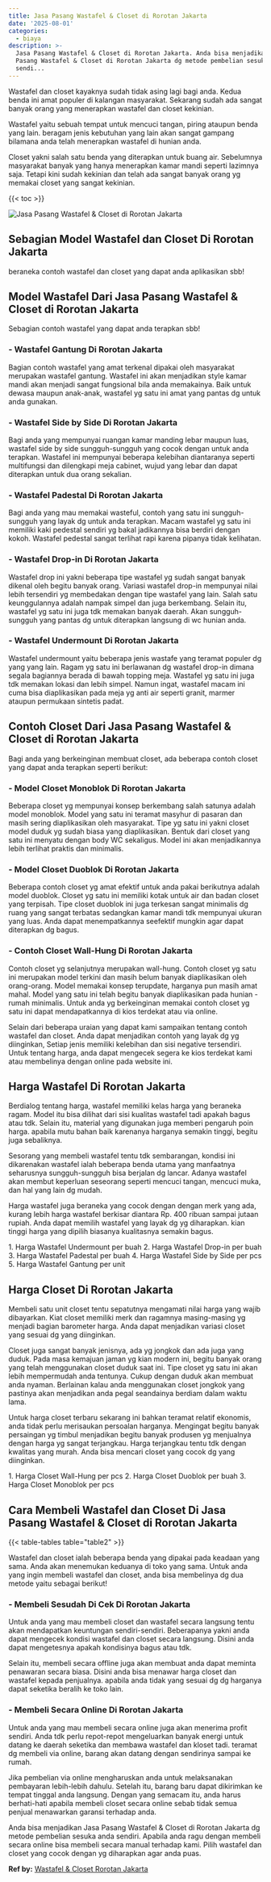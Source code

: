 ```yaml
---
title: Jasa Pasang Wastafel & Closet di Rorotan Jakarta
date: '2025-08-01'
categories:
  - biaya
description: >-
  Jasa Pasang Wastafel & Closet di Rorotan Jakarta. Anda bisa menjadikan Jasa
  Pasang Wastafel & Closet di Rorotan Jakarta dg metode pembelian sesuka anda
  sendi...
---
```


Wastafel dan closet kayaknya sudah tidak asing lagi bagi anda. Kedua benda ini amat populer di kalangan masyarakat. Sekarang sudah ada sangat banyak orang yang menerapkan wastafel dan closet kekinian.

Wastafel yaitu sebuah tempat untuk mencuci tangan, piring ataupun benda yang lain. beragam jenis kebutuhan yang lain akan sangat gampang bilamana anda telah menerapkan wastafel di hunian anda.

Closet yakni salah satu benda yang diterapkan untuk buang air. Sebelumnya masyarakat banyak yang hanya menerapkan kamar mandi seperti lazimnya saja. Tetapi kini sudah kekinian dan telah ada sangat banyak orang yg memakai closet yang sangat kekinian.

{{< toc >}}

![Jasa Pasang Wastafel & Closet di Rorotan Jakarta](/images/wastafel-closet-murah64.png)

## Sebagian Model Wastafel dan Closet Di Rorotan Jakarta

beraneka contoh wastafel dan closet yang dapat anda aplikasikan sbb!

## Model Wastafel Dari Jasa Pasang Wastafel & Closet di Rorotan Jakarta

Sebagian contoh wastafel yang dapat anda terapkan sbb!

### \- Wastafel Gantung Di Rorotan Jakarta

Bagian contoh wastafel yang amat terkenal dipakai oleh masyarakat merupakan wastafel gantung. Wastafel ini akan menjadikan style kamar mandi akan menjadi sangat fungsional bila anda memakainya. Baik untuk dewasa maupun anak-anak, wastafel yg satu ini amat yang pantas dg untuk anda gunakan.

### \- Wastafel Side by Side Di Rorotan Jakarta

Bagi anda yang mempunyai ruangan kamar manding lebar maupun luas, wastafel side by side sungguh-sungguh yang cocok dengan untuk anda terapkan. Wastafel ini mempunyai beberapa kelebihan diantaranya seperti multifungsi dan dilengkapi meja cabinet, wujud yang lebar dan dapat diterapkan untuk dua orang sekalian.

### \- Wastafel Padestal Di Rorotan Jakarta

Bagi anda yang mau memakai wasteful, contoh yang satu ini sungguh-sungguh yang layak dg untuk anda terapkan. Macam wastafel yg satu ini memiliki kaki pedestal sendiri yg bakal jadikannya bisa berdiri dengan kokoh. Wastafel pedestal sangat terlihat rapi karena pipanya tidak kelihatan.

### \- Wastafel Drop-in Di Rorotan Jakarta

Wastafel drop ini yakni beberapa tipe wastafel yg sudah sangat banyak dikenal oleh begitu banyak orang. Variasi wastafel drop-in mempunyai nilai lebih tersendiri yg membedakan dengan tipe wastafel yang lain. Salah satu keunggulannya adalah nampak simpel dan juga berkembang. Selain itu, wastafel yg satu ini juga tdk memakan banyak daerah. Akan sungguh-sungguh yang pantas dg untuk diterapkan langsung di wc hunian anda.

### \- Wastafel Undermount Di Rorotan Jakarta

Wastafel undermount yaitu beberapa jenis wastafe yang teramat populer dg yang yang lain. Ragam yg satu ini berlawanan dg wastafel drop-in dimana segala bagiannya berada di bawah topping meja. Wastafel yg satu ini juga tdk memakan lokasi dan lebih simpel. Namun ingat, wastafel macam ini cuma bisa diaplikasikan pada meja yg anti air seperti granit, marmer ataupun permukaan sintetis padat.

## Contoh Closet Dari Jasa Pasang Wastafel & Closet di Rorotan Jakarta

Bagi anda yang berkeinginan membuat closet, ada beberapa contoh closet yang dapat anda terapkan seperti berikut:

### \- Model Closet Monoblok Di Rorotan Jakarta

Beberapa closet yg mempunyai konsep berkembang salah satunya adalah model monoblok. Model yang satu ini teramat masyhur di pasaran dan masih sering diaplikasikan oleh masyarakat. Tipe yg satu ini yakni closet model duduk yg sudah biasa yang diaplikasikan. Bentuk dari closet yang satu ini menyatu dengan body WC sekaligus. Model ini akan menjadikannya lebih terlihat praktis dan minimalis.

### \- Model Closet Duoblok Di Rorotan Jakarta

Beberapa contoh closet yg amat efektif untuk anda pakai berikutnya adalah model duoblok. Closet yg satu ini memiliki kotak untuk air dan badan closet yang terpisah. Tipe closet duoblok ini juga terkesan sangat minimalis dg ruang yang sangat terbatas sedangkan kamar mandi tdk mempunyai ukuran yang luas. Anda dapat menempatkannya seefektif mungkin agar dapat diterapkan dg bagus.

### \- Contoh Closet Wall-Hung Di Rorotan Jakarta

Contoh closet yg selanjutnya merupakan wall-hung. Contoh closet yg satu ini merupakan model terkini dan masih belum banyak diaplikasikan oleh orang-orang. Model memakai konsep terupdate, harganya pun masih amat mahal. Model yang satu ini telah begitu banyak diaplikasikan pada hunian - rumah minimalis. Untuk anda yg berkeinginan memakai contoh closet yg satu ini dapat mendapatkannya di kios terdekat atau via online.

Selain dari beberapa uraian yang dapat kami sampaikan tentang contoh wastafel dan closet. Anda dapat menjadikan contoh yang layak dg yg diinginkan, Setiap jenis memiliki kelebihan dan sisi negative tersendiri. Untuk tentang harga, anda dapat mengecek segera ke kios terdekat kami atau membelinya dengan online pada website ini.

## Harga Wastafel Di Rorotan Jakarta

Berdialog tentang harga, wastafel memiliki kelas harga yang beraneka ragam. Model itu bisa dilihat dari sisi kualitas wastafel tadi apakah bagus atau tdk. Selain itu, material yang digunakan juga memberi pengaruh poin harga. apabila mutu bahan baik karenanya harganya semakin tinggi, begitu juga sebaliknya.

Sesorang yang membeli wastafel tentu tdk sembarangan, kondisi ini dikarenakan wastafel ialah beberapa benda utama yang manfaatnya seharusnya sungguh-sungguh bisa berjalan dg lancar. Adanya wastafel akan membut keperluan seseorang seperti mencuci tangan, mencuci muka, dan hal yang lain dg mudah.

Harga wastafel juga beraneka yang cocok dengan dengan merk yang ada, kurang lebih harga wastafel berkisar diantara Rp. 400 ribuan sampai jutaan rupiah. Anda dapat memilih wastafel yang layak dg yg diharapkan. kian tinggi harga yang dipilih biasanya kualitasnya semakin bagus.

1\. Harga Wastafel Undermount per buah 2. Harga Wastafel Drop-in per buah 3. Harga Wastafel Padestal per buah 4. Harga Wastafel Side by Side per pcs 5. Harga Wastafel Gantung per unit

## Harga Closet Di Rorotan Jakarta

Membeli satu unit closet tentu sepatutnya mengamati nilai harga yang wajib dibayarkan. Kiat closet memiliki merk dan ragamnya masing-masing yg menjadi bagian barometer harga. Anda dapat menjadikan variasi closet yang sesuai dg yang diinginkan.

Closet juga sangat banyak jenisnya, ada yg jongkok dan ada juga yang duduk. Pada masa kemajuan jaman yg kian modern ini, begitu banyak orang yang telah menggunakan closet duduk saat ini. Tipe closet yg satu ini akan lebih mempermudah anda tentunya. Cukup dengan duduk akan membuat anda nyaman. Berlainan kalau anda menggunakan closet jongkok yang pastinya akan menjadikan anda pegal seandainya berdiam dalam waktu lama.

Untuk harga closet terbaru sekarang ini bahkan teramat relatif ekonomis, anda tidak perlu merisaukan persoalan harganya. Mengingat begitu banyak persaingan yg timbul menjadikan begitu banyak produsen yg menjualnya dengan harga yg sangat terjangkau. Harga terjangkau tentu tdk dengan kwalitas yang murah. Anda bisa mencari closet yang cocok dg yang diinginkan.

1\. Harga Closet Wall-Hung per pcs 2. Harga Closet Duoblok per buah 3. Harga Closet Monoblok per pcs

## Cara Membeli Wastafel dan Closet Di Jasa Pasang Wastafel & Closet di Rorotan Jakarta

{{< table-tables table="table2" >}}

Wastafel dan closet ialah beberapa benda yang dipakai pada keadaan yang sama. Anda akan menemukan keduanya di toko yang sama. Untuk anda yang ingin membeli wastafel dan closet, anda bisa membelinya dg dua metode yaitu sebagai berikut!

### \- Membeli Sesudah Di Cek Di Rorotan Jakarta

Untuk anda yang mau membeli closet dan wastafel secara langsung tentu akan mendapatkan keuntungan sendiri-sendiri. Beberapanya yakni anda dapat mengecek kondisi wastafel dan closet secara langsung. Disini anda dapat mengetesnya apakah kondisinya bagus atau tdk.

Selain itu, membeli secara offline juga akan membuat anda dapat meminta penawaran secara biasa. Disini anda bisa menawar harga closet dan wastafel kepada penjualnya. apabila anda tidak yang sesuai dg dg harganya dapat seketika beralih ke toko lain.

### \- Membeli Secara Online Di Rorotan Jakarta

Untuk anda yang mau membeli secara online juga akan menerima profit sendiri. Anda tdk perlu repot-repot mengeluarkan banyak energi untuk datang ke daerah seketika dan membawa wastafel dan kloset tadi. teramat dg membeli via online, barang akan datang dengan sendirinya sampai ke rumah.

Jika pembelian via online mengharuskan anda untuk melaksanakan pembayaran lebih-lebih dahulu. Setelah itu, barang baru dapat dikirimkan ke tempat tinggal anda langsung. Dengan yang semacam itu, anda harus berhati-hati apabila membeli closet secara online sebab tidak semua penjual menawarkan garansi terhadap anda.

Anda bisa menjadikan Jasa Pasang Wastafel & Closet di Rorotan Jakarta dg metode pembelian sesuka anda sendiri. Apabila anda ragu dengan membeli secara online bisa membeli secara manual terhadap kami. Pilih wastafel dan closet yang cocok dengan yg diharapkan agar anda puas.

**Ref by:** [Wastafel & Closet Rorotan Jakarta](https://id.wikipedia.org/wiki/Wastafel)
